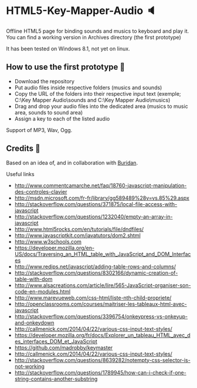 HTML5-Key-Mapper-Audio :speaker: 
====================================================
Offline HTML5 page for binding sounds and musics to keyboard and play it.
You can find a working version in Archives directory (the first prototype)

It has been tested on Windows 8.1, not yet on linux. 

How to use the first prototype :nut_and_bolt: 
--------------------------------
* Download the repository
* Put audio files inside respective folders (musics and sounds)
* Copy the URL of the folders into their respective input text (exemple; C:\Key Mapper Audio\sounds and C:\Key Mapper Audio\musics)
* Drag and drop your audio files into the dedicated area (musics to music area, sounds to sound area)
* Assign a key to each of the listed audio

Support of MP3, Wav, Ogg. 

Credits :dancers:
-------
Based on an idea of, and in collaboration with [Buridan](https://github.com/Buridan).

Useful links
* http://www.commentcamarche.net/faq/18760-javascript-manipulation-des-controles-clavier
* http://msdn.microsoft.com/fr-fr/library/gg589489%28v=vs.85%29.aspx
* http://stackoverflow.com/questions/371875/local-file-access-with-javascript
* http://stackoverflow.com/questions/1232040/empty-an-array-in-javascript
* http://www.html5rocks.com/en/tutorials/file/dndfiles/
* http://www.javascriptkit.com/javatutors/dom2.shtml
* http://www.w3schools.com
* https://developer.mozilla.org/en-US/docs/Traversing_an_HTML_table_with_JavaScript_and_DOM_Interfaces
* http://www.redips.net/javascript/adding-table-rows-and-columns/
* http://stackoverflow.com/questions/8302166/dynamic-creation-of-table-with-dom
* http://www.alsacreations.com/article/lire/565-JavaScript-organiser-son-code-en-modules.html
* http://www.marevueweb.com/css-html/liste-nth-child-propriete/
* http://openclassrooms.com/courses/maitriser-les-tableaux-html-avec-javascript
* http://stackoverflow.com/questions/3396754/onkeypress-vs-onkeyup-and-onkeydown
* http://callmenick.com/2014/04/22/various-css-input-text-styles/
* https://developer.mozilla.org/fr/docs/Explorer_un_tableau_HTML_avec_des_interfaces_DOM_et_JavaScript
* https://github.com/madrobby/keymaster
* http://callmenick.com/2014/04/22/various-css-input-text-styles/
* http://stackoverflow.com/questions/8639282/notempty-css-selector-is-not-working
* http://stackoverflow.com/questions/1789945/how-can-i-check-if-one-string-contains-another-substring
